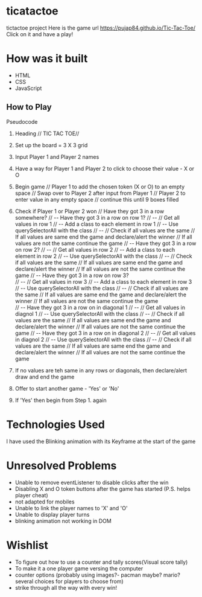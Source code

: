 # ticatactoe
tictactoe project
Here is the game url https://pujap84.github.io/Tic-Tac-Toe/
Click on it and have a play!

# How was it built
- HTML
- CSS
- JavaScript

## How to Play
Pseudocode
1. Heading // TIC TAC TOE//
2. Set up the board = 3 X 3 grid
3. Input Player 1 and Player 2 names
4. Have a way for Player 1 and Player 2 to click to choose their value - X or O
5. Begin game
  // Player 1 to add the chosen token (X or O) to an empty space
  // Swap over to Player 2 after input from Player 1
  // Player 2 to enter value in any empty space
  // continue this until 9 boxes filled

6. Check if Player 1 or Player 2 won
  // Have they got 3 in a row somewhere?
  // -- Have they got 3 in a row on row 1?
  // -- // Get all values in row 1
        //  -- Add a class to each element in row 1
        //  -- Use querySelectorAll with the class
  // -- // Check if all values are the same
        // If all values are same end the game and declare/alert the winner
        // If all values are not the same continue the game
  // -- Have they got 3 in a row on row 2?
  // -- // Get all values in row 2
        //  -- Add a class to each element in row 2
        //  -- Use querySelectorAll with the class
  // -- // Check if all values are the same
        // If all values are same end the game and declare/alert the winner
        // If all values are not the same continue the game
  // -- Have they got 3 in a row on row 3?      
  // -- // Get all values in row 3
        //  -- Add a class to each element in row 3
        //  -- Use querySelectorAll with the class
  // -- // Check if all values are the same
        // If all values are same end the game and declare/alert the winner
        // If all values are not the same continue the game      
  // -- Have they got 3 in a row on in diagonal 1
  // -- // Get all values in diagnol 1
        //  -- Use querySelectorAll with the class
  // -- // Check if all values are the same
        // If all values are same end the game and declare/alert the winner
        // If all values are not the same continue the game
  // -- Have they got 3 in a row on in diagonal 2
  // -- // Get all values in diagnol 2
        //  -- Use querySelectorAll with the class
  // -- // Check if all values are the same
        // If all values are same end the game and declare/alert the winner
        // If all values are not the same continue the game
7. If no values are teh same in any rows or diagonals, then declare/alert draw and end the game
8. Offer to start another game - 'Yes' or 'No'
9. If 'Yes' then begin from Step 1. again      

# Technologies Used
I have used the Blinking animation with its Keyframe at the start of the game

# Unresolved Problems

- Unable to remove eventListener to disable clicks after the win
- Disabling X and O token buttons after the game has started (P.S. helps player cheat)
- not adapted for mobiles
- Unable to link the player names to 'X' and 'O'
- Unable to display player turns
- blinking animation not working in DOM


# Wishlist
- To figure out how to use a counter and tally scores(Visual score tally)
- To make it a one player game versing the computer
- counter options (probably using images?- pacman maybe? mario? several choices for players to choose from)
- strike through all the way with every win!
